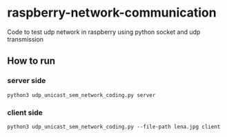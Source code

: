 # raspberry-network-communication
Code to test udp network in raspberry using python socket and udp transmission

## How to run

### server side
`python3 udp_unicast_sem_network_coding.py server`

### client side
`python3 udp_unicast_sem_network_coding.py --file-path lena.jpg client`
